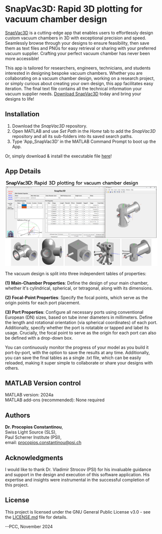# SnapVac3D: Rapid 3D plotting for vacuum chamber design

[SnapVac3D](https://github.com/c0deta1ker/SnapVac3D) is a cutting-edge app that enables users to effortlessly design custom vacuum chambers in 3D with exceptional precision and speed. Seamlessly browse through your designs to ensure feasibility, then save them as text files and PNGs for easy retrieval or sharing with your preferred vacuum supplier. Crafting your perfect vacuum chamber has never been more accessible!

This app is tailored for researchers, engineers, technicians, and students interested in designing bespoke vacuum chambers. Whether you are collaborating on a vacuum chamber design, working on a research project, or simply curious about creating your own design, this app facilitates easy iteration. The final text file contains all the technical information your vacuum supplier needs. [Download SnapVac3D](https://github.com/c0deta1ker/SnapVac3D/releases/download/v1.0/SnapVac3D_Installer_Web.exe) today and bring your designs to life!  


## Installation  
1. Download the *SnapVac3D* repository.
2. Open MATLAB and use *Set Path* in the *Home* tab to add the *SnapVac3D* repository and all its sub-folders into its saved search paths.
3. Type 'App_SnapVac3D' in the MATLAB Command Prompt to boot up the  App.

Or, simply download & install the executable file [here](https://github.com/c0deta1ker/SnapVac3D/releases/download/v1.0/SnapVac3D_Installer_Web.exe)!    


## App Details
![App_MatBase](SnapVac3D-v1.0/ReadMeImages/App_SnapVac3D.png)   

The vacuum design is split into three independent tables of properties:  

**(1) Main-Chamber Properties**: Define the design of your main chamber, whether it's cylindrical, spherical, or tetragonal, along with its dimensions.  

**(2) Focal-Point Properties**: Specify the focal points, which serve as the origin points for each port placement.  

**(3) Port Properties**: Configure all necessary ports using conventional European (DN) sizes, based on tube inner diameters in millimeters. Define the length and rotational orientation (via spherical coordinates) of each port. Additionally, specify whether the port is rotatable or tapped and label its usage. Crucially, the focal point to serve as the origin for each port can also be defined with a drop-down box.   


You can continuously monitor the progress of your model as you build it port-by-port, with the option to save the results at any time. Additionally, you can save the final tables as a single .txt file, which can be easily reloaded, making it super simple to collaborate or share your designs with others.    


## MATLAB Version control  
MATLAB version:   2024a  
MATLAB add-ons (recommended): None required


## Authors
**Dr. Procopios Constantinou**,  
Swiss Light Source (SLS),  
Paul Scherrer Institute (PSI),  
email: procopios.constantinou@psi.ch


## Acknowledgments
I would like to thank Dr. Vladimir Strocov (PSI) for his invaluable guidance and support in the design and execution of this software application. His expertise and insights were instrumental in the successful completion of this project.   


## License  
This project is licensed under the GNU General Public License v3.0 - see the [LICENSE.md](LICENSE.md) file for details. 

--PCC, November 2024


